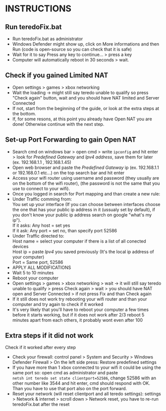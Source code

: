 # INSTRUCTIONS

## Run teredoFix.bat
- Run teredoFix.bat as administrator
- Windows Defender might show up, click on More informations and then Run (code is open-source so you can check that it is safe)
- Wait for it to say Press any key to continue... > press a key
- Computer will automatically reboot in 30 seconds > wait.
## Check if you gained Limited NAT
- Open settings > games > xbox networking
- Wait the loading -> might still say teredo unable to qualify so press "Check again" button, wait and you should have NAT limited and Server Connected
- If not, start from the beginning of the guide, or look at the extra steps at the bottom.
- If, for some resons, at this point you already have Open NAT you are done! Otherwise continue with the next step.
## Set-up Port Forwarding to gain Open NAT
- Search cmd on windows bar > open cmd > write ```ipconfig``` and hit enter > look for *Predefined Gateway* and *Ipv4 address*, save them for later (ex. 192.168.1.1 , 192.168.1.45)
- Open web browser and paste the *Predefined Gateway* ip (ex. 192.168.1.1 or 192.168.0.1 etc...) on the top search bar and hit enter
- Access your wifi router using username and password (they usually are on the bottom of the wifi router), (the password is not the same that you use to connect to your wifi). 
- Once you logged in search for Port mapping and than create a new rule:
- Under Traffic comming from:<br>
You set up your interface (If you can choose between interfaces choose the one that has your public ip address in it (ussualy set by default), if you don't know your public ip address search on google "what's my ip").<br>
If it asks: Any host = set yes<br>
If it ask: Any port = set no, than specify port 52586<br>
- Under Traffic directed to:<br>
Host name = select your computer if there is a list of all conected devices<br>
Host ip = paste *Ipv4* you saved previously (It's the local ip address of your computer)<br>
Port = Same port, 52586<br>
- APPLY ALL MODIFICATIONS
- Wait 5 to 10 minutes
- Reboot your computer
- Open settings > games > xbox networking > wait -> it will still say teredo unable to qualify > 
press Check again > wait > you should have NAT open and Server Connected > if not press Fix and than Check again
- If it still does not work try rebooting your wifi router and than your computer and try again to check if it worked
- It's very likely that you'll have to reboot your computer a few times before it starts working, but if it does not work after 2/3 reboot 5 minutes apart from each others, it probably wont even after 100
## Extra steps if it did not work
Check if it worked after every step
- Check your firewall: control panel > System and Security > Windows Defender Firewall > On the left side press: Restore predefined settings
- If you have more than 1 xbox connected to your wifi it could be using the same port so: open cmd as administrator and paste<br>
```netsh int teredo set state clientport=52586```, change 52586 with an other number like 3544 and hit enter, cmd should respond with OK. Than you have to use that port also on the port forward.
- Reset your network (will reset clientport and all teredo settings): settings > Network & internet > scroll down > Network reset, you have to re-run teredoFix.bat after the reset
